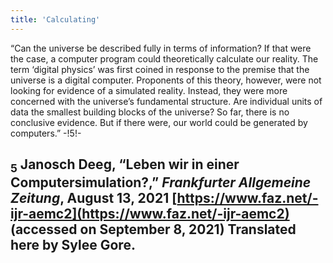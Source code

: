 ```yaml
---
title: 'Calculating'
---
```


“Can the universe be described fully in terms of information? If that were the case, a computer program could theoretically calculate our reality. The term ‘digital physics’ was first coined in response to the premise that the universe is a digital computer. Proponents of this theory, however, were not looking for evidence of a simulated reality. Instead, they were more concerned with the universe’s fundamental structure. Are individual units of data the smallest building blocks of the universe? So far, there is no conclusive evidence. But if there were, our world could be generated by computers.” -!5!-

## <sub class="subscript">**5**</sub> Janosch Deeg, “Leben wir in einer Computersimulation?,” _Frankfurter Allgemeine Zeitung_, August 13, 2021 [https://www.faz.net/-ijr-aemc2](https://www.faz.net/-ijr-aemc2) (accessed on September 8, 2021) Translated here by Sylee Gore.

